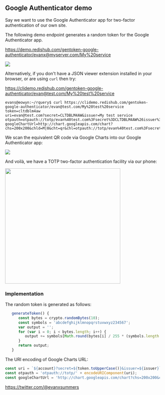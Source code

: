 
## Google Authenticator demo

Say we want to use the Google Authenticator app for two-factor authentication of our own site.

The following demo endpoint generates a random token for the Google Authenticator app.

https://demo.redishub.com/gentoken-google-authenticator/evanx@myserver.com/My%20service

<img src="https://evanx.github.io/images/rquery/gentoken.png">

Alternatively, if you don't have a JSON viewer extension installed in your browser, or are using `curl` then try:

https://clidemo.redishub.com/gentoken-google-authenticator/evan@test.com/My%20test%20service

```shell
evans@eowyn:~/rquery$ curl https://clidemo.redishub.com/gentoken-google-authenticator/evan@test.com/My%20test%20service
token=cltdblm4aw
uri=evan@test.com?secret=CLTDBLM4AW&issuer=My test service
otpauth=otpauth://totp/evan%40test.com%3Fsecret%3DCLTDBLM4AW%26issuer%3DMy%20test%20service
googleChartUrl=http://chart.googleapis.com/chart?chs=200x200&chld=M|0&cht=qr&chl=otpauth://totp/evan%40test.com%3Fsecret%3DCLTDBLM4AW%26issuer%3DMy%20test%20service
```
We scan the equivalent QR code via Google Charts into our Google Authenticator app:

<img src="https://evanx.github.io/images/rquery/gentoken-qrcode-googlecharts.png">

And voilà, we have a TOTP two-factor authentication facility via our phone:

<img src="https://evanx.github.io/images/rquery/google-authenticator-app-CHANGED.png" width="375">

### Implementation

The random token is generated as follows:
```javascript
   generateToken() {
      const bytes = crypto.randomBytes(10);
      const symbols = 'abcdefghijklmnopqrstuvwxyz234567';
      var output = '';
      for (var i = 0; i < bytes.length; i++) {
         output += symbols[Math.round(bytes[i] / 255 * (symbols.length - 1))];
      }
      return output;
   }
```

The URI encoding of Google Charts URL:
```javascript
const uri = `${account}?secret=${token.toUpperCase()}&issuer=${issuer}`;
const otpauth = 'otpauth://totp/' + encodeURIComponent(uri);
const googleChartUrl = 'http://chart.googleapis.com/chart?chs=200x200&chld=M|0&cht=qr&chl=' + otpauth;
```

https://twitter.com/@evanxsummers

